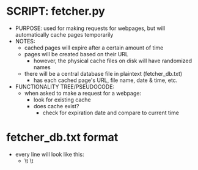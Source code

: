 # SCRIPT: fetcher.py
* PURPOSE: used for making requests for webpages, but will automatically cache pages temporarily
* NOTES:
	* cached pages will expire after a certain amount of time
	* pages will be created based on their URL
		* however, the physical cache files on disk will have randomized names
	* there will be a central database file in plaintext (fetcher_db.txt)
		* has each cached page's URL, file name, date & time, etc.
* FUNCTIONALITY TREE/PSEUDOCODE:
	* when asked to make a request for a webpage:
		* look for existing cache
		* does cache exist?
			* check for expiration date and compare to current time


# fetcher_db.txt format
* every line will look like this:
	* <url> \t <filename> \t <date and time created>